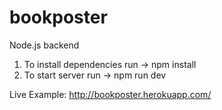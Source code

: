 # bookposter

Node.js backend 
1) To install dependencies  run   -> npm install 
2) To start server          run   -> npm run dev

Live Example: http://bookposter.herokuapp.com/ 
